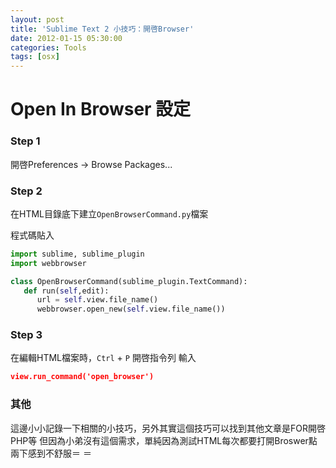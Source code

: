 ```yaml
---
layout: post
title: 'Sublime Text 2 小技巧：開啓Browser'
date: 2012-01-15 05:30:00
categories: Tools
tags: [osx]
---
```


# Open In Browser 設定

### Step 1
開啓Preferences -> Browse Packages...

<!--more-->

### Step 2
在HTML目錄底下建立<code>OpenBrowserCommand.py</code>檔案

程式碼貼入

~~~python
import sublime, sublime_plugin
import webbrowser

class OpenBrowserCommand(sublime_plugin.TextCommand):
   def run(self,edit):
      url = self.view.file_name()
      webbrowser.open_new(self.view.file_name())
~~~

### Step 3
在編輯HTML檔案時，<code>Ctrl</code> + <code>P</code> 開啓指令列
輸入

~~~json
view.run_command('open_browser')
~~~

### 其他

這邊小小記錄一下相關的小技巧，另外其實這個技巧可以找到其他文章是FOR開啓PHP等
但因為小弟沒有這個需求，單純因為測試HTML每次都要打開Broswer點兩下感到不舒服＝ ＝
